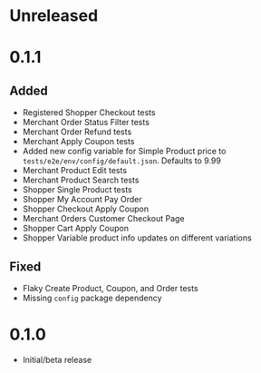# Unreleased

# 0.1.1

## Added

- Registered Shopper Checkout tests
- Merchant Order Status Filter tests
- Merchant Order Refund tests
- Merchant Apply Coupon tests
- Added new config variable for Simple Product price to `tests/e2e/env/config/default.json`. Defaults to 9.99
- Merchant Product Edit tests
- Merchant Product Search tests
- Shopper Single Product tests
- Shopper My Account Pay Order
- Shopper Checkout Apply Coupon
- Merchant Orders Customer Checkout Page
- Shopper Cart Apply Coupon
- Shopper Variable product info updates on different variations

## Fixed

- Flaky Create Product, Coupon, and Order tests
- Missing `config` package dependency

# 0.1.0

- Initial/beta release
